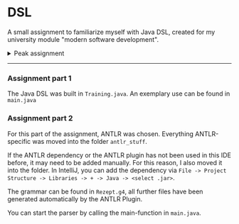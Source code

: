 # DSL

A small assignment to familiarize myself with Java DSL, created for my university module "modern software development".

<details>
 <summary>Peak assignment</summary>
 
 1. Build a meaningful Java DSL in the style of Expression Builders/Fluent Interfaces for your favorite domain. Of course, you can also do this in any other programming language.

 2. Play around with Xtext, ANTLR, (MPS), or other tools to create your own micro-language. There may be frameworks for this in your language. Alternatively, define keywords in your programming language, similar to what Mockito did (import static...).
</details>

<hr>

### Assignment part 1
The Java DSL was built in `Training.java`. An exemplary use can be found in `main.java`


### Assignment part 2
For this part of the assignment, ANTLR was chosen. Everything ANTLR-specific was moved into the folder `antlr_stuff`.

If the ANTLR dependency or the ANTLR plugin has not been used in this IDE before, it may need to be added manually. For this reason, I also moved it into the folder.
In IntelliJ, you can add the dependency via `File -> Project Structure -> Libraries -> + -> Java -> <select .jar>`.

The grammar can be found in `Rezept.g4`, all further files have been generated automatically by the ANTLR Plugin.

You can start the parser by calling the main-function in `main.java`.
